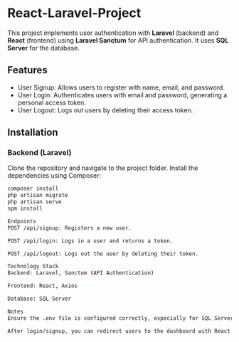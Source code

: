 # React-Laravel-Project

This project implements user authentication with **Laravel** (backend) and **React** (frontend) using **Laravel Sanctum** for API authentication. It uses **SQL Server** for the database.

## Features

- User Signup: Allows users to register with name, email, and password.
- User Login: Authenticates users with email and password, generating a personal access token.
- User Logout: Logs out users by deleting their access token.

## Installation

### Backend (Laravel)

Clone the repository and navigate to the project folder. Install the dependencies using Composer:
```bash
composer install
php artisan migrate
php artisan serve
npm install

Endpoints
POST /api/signup: Registers a new user.

POST /api/login: Logs in a user and returns a token.

POST /api/logout: Logs out the user by deleting their token.

Technology Stack
Backend: Laravel, Sanctum (API Authentication)

Frontend: React, Axios

Database: SQL Server

Notes
Ensure the .env file is configured correctly, especially for SQL Server database settings.

After login/signup, you can redirect users to the dashboard with React routing.
